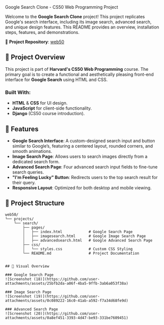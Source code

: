 
Google Search Clone - CS50 Web Programming Project

Welcome to the **Google Search Clone** project! This project replicates Google's search interface, including its image search, advanced search, and unique design features. This README provides an overview, installation steps, features, and demonstrations.

📍 **Project Repository**: [web50](https://github.com/Clem-Tee/web50)

## 📖 Project Overview

This project is part of **Harvard's CS50 Web Programming** course. The primary goal is to create a functional and aesthetically pleasing front-end interface for **Google Search** using HTML and CSS.

### Built With:
- **HTML** & **CSS** for UI design.
- **JavaScript** for client-side functionality.
- **Django** (CS50 course introduction).

## 🚀 Features

- **Google Search Interface**: A custom-designed search input and button similar to Google’s, featuring a centered layout, rounded corners, and smooth animations.
- **Image Search Page**: Allows users to search images directly from a dedicated search form.
- **Advanced Search Page**: Four advanced search input fields to fine-tune search queries.
- **"I'm Feeling Lucky" Button**: Redirects users to the top search result for their query.
- **Responsive Layout**: Optimized for both desktop and mobile viewing.

## 📂 Project Structure

```plaintext
web50/
└── projects/
    └── search/
        ├── pages/
        │   ├── index.html            # Google Search Page
        │   ├── imagesearch.html      # Google Image Search Page
        │   ├── advancedsearch.html   # Google Advanced Search Page
        ├── css/
        │   └── styles.css            # Custom CSS Styling
        └── README.md                 # Project Documentation


## 🎨 Visual Overview

### Google Search Page
![Screenshot (18)](https://github.com/user-attachments/assets/25bfb2da-a06f-4ba5-9ffb-3ab6a053f38a)

### Image Search Page
![Screenshot (19)](https://github.com/user-attachments/assets/0c089222-16c0-41ab-a592-f7a34d68fe9d)

### Advanced Search Page
![Screenshot (20)](https://github.com/user-attachments/assets/0a8ef451-3393-4d47-be93-331be7609451)



